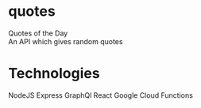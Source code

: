 # quotes
Quotes of the Day <br />
An API which gives random quotes

# Technologies
NodeJS
Express
GraphQl
React
Google Cloud Functions
